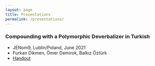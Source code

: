 ```yaml
---
layout: page
title: Presentations
permalink: /presentations/
---
```


### Compounding with a Polymorphic Deverbalizer in Turkish
- JENom9, Lublin/Poland, June 2021
- Furkan Dikmen, Ömer Demirok, Balkız Öztürk
- [Handout](https://github.com/furkandikmen/furkandikmen.github.io/blob/master/assets/presentations/Compounding.pdf)
